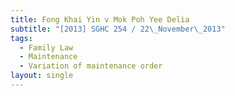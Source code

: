 ```yaml
---
title: Fong Khai Yin v Mok Poh Yee Delia
subtitle: "[2013] SGHC 254 / 22\_November\_2013"
tags:
  - Family Law
  - Maintenance
  - Variation of maintenance order
layout: single
---
```


